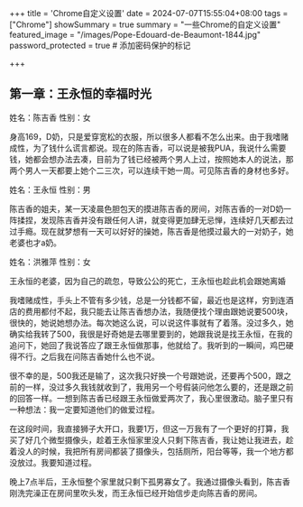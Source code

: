 +++
title = 'Chrome自定义设置'
date = 2024-07-07T15:55:04+08:00
tags = ["Chrome"]
showSummary = true
summary = "一些Chrome的自定义设置"
featured_image = "/images/Pope-Edouard-de-Beaumont-1844.jpg"
password_protected = true  # 添加密码保护的标记

+++

## 第一章：王永恒的幸福时光

姓名：陈吉香     性别：女  

身高169，D奶，只是爱穿宽松的衣服，所以很多人都看不怎么出来。由于我嗜赌成性，为了钱什么谎言都说。现在的陈吉香，可以说是被我PUA，我说什么需要钱，她都会想办法去凑，目前为了钱已经被两个男人上过，按照她本人的说法，那两个男人一天都要上她个二三次，可以连续干她一周。可见陈吉香的身材也多好。

姓名：王永恒   性别：男

陈吉香的姐夫，某一天凌晨色胆包天的摸进陈吉香的房间，对陈吉香的一对D奶一阵揉捏，发现陈吉香并没有跟任何人讲，就变得更加肆无忌惮，连续好几天都去过过手瘾。现在就梦想有一天可以好好的操她，陈吉香是他摸过最大的一对奶子，她老婆也才a奶。

姓名：洪雅萍   性别：女

王永恒的老婆，因为自己的疏忽，导致公公的死亡，王永恒也趁此机会跟她离婚

我嗜赌成性，手头上不管有多少钱，总是一分钱都不留，最近也是这样，穷到连酒店的费用都付不起，我只能去让陈吉香想办法，我随便找个理由跟她说要500块，很快的，她说她想办法。每次她这么说，可以说这件事就有了着落。没过多久，她确实给我转了500，我很是好奇她是去哪里要到的，她跟我说是找王永恒，在我的追问下，她回了我说答应了跟王永恒做那事，他就给了。我听到的一瞬间，鸡巴硬得不行。之后我在问陈吉香她什么也不说。

很不幸的是，500我还是输了，这次我只好换一个号跟她说，还要再个500，跟之前的一样，没过多久我钱就收到了，我用另一个号假装问他怎么要的，还是跟之前的回答一样。一想到陈吉香已经跟王永恒做爱两次了，我心里很激动。脑子里只有一种想法：我一定要知道他们的做爱过程。

在这段时间，我直接狮子大开口，我要1万，但这一万我有了一个更好的打算，我买了好几个微型摄像头，趁着王永恒家里没人只剩下陈吉香，我让她让我进去，趁着没人的时候，我把所有房间都装了摄像头，包括厕所，阳台等等，我一个地方都没放过。我要知道过程。

晚上7点半后，王永恒整个家里就只剩下孤男寡女了。我通过摄像头看到，陈吉香刚洗完澡正在房间里吹头发，而王永恒已经开始信步走向陈吉香的房间。

